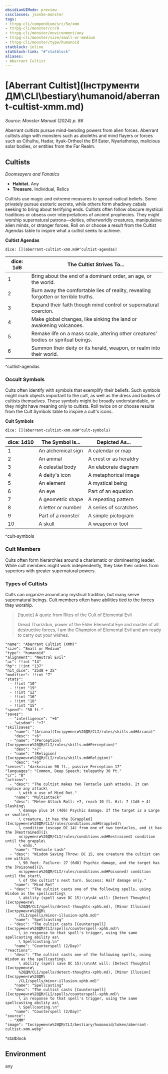 ```yaml
---
obsidianUIMode: preview
cssclasses: json5e-monster
tags:
- ttrpg-cli/compendium/src/5e/xmm
- ttrpg-cli/monster/cr/8
- ttrpg-cli/monster/environment/any
- ttrpg-cli/monster/size/small-or-medium
- ttrpg-cli/monster/type/humanoid
statblock: inline
statblock-link: "#^statblock"
aliases:
- Aberrant Cultist
---
```

# [Aberrant Cultist](Інструменти ДМ\CLI\bestiary\humanoid/aberrant-cultist-xmm.md)
*Source: Monster Manual (2024) p. 86*  

Aberrant cultists pursue mind-bending powers from alien forces. Aberrant cultists align with monsters such as aboleths and mind flayers or forces such as Cthulhu, Hadar, Ityak-Ortheel the Elf Eater, Nyarlathotep, malicious solar bodies, or entities from the Far Realm.

## Cultists

*Doomsayers and Fanatics*

- **Habitat.** Any  
- **Treasure.** Individual, Relics  

Cultists use magic and extreme measures to spread radical beliefs. Some privately pursue esoteric secrets, while others form shadowy cabals seeking to bring about terrifying ends. Cultists often follow obscure mystical traditions or obsess over interpretations of ancient prophecies. They might worship supernatural patrons—deities, otherworldly creatures, manipulative alien minds, or stranger forces. Roll on or choose a result from the Cultist Agendas table to inspire what a cultist seeks to achieve.

**Cultist Agendas**

`dice: [](aberrant-cultist-xmm.md#^cultist-agendas)`

| dice: 1d6 | The Cultist Strives To... |
|-----------|---------------------------|
| 1 | Bring about the end of a dominant order, an age, or the world. |
| 2 | Burn away the comfortable lies of reality, revealing forgotten or terrible truths. |
| 3 | Expand their faith though mind control or supernatural coercion. |
| 4 | Make global changes, like sinking the land or awakening volcanoes. |
| 5 | Remake life on a mass scale, altering other creatures' bodies or spiritual beings. |
| 6 | Summon their deity or its herald, weapon, or realm into their world. |
^cultist-agendas

### Occult Symbols

Cults often identify with symbols that exemplify their beliefs. Such symbols might mark objects important to the cult, as well as the dress and bodies of cultists themselves. These symbols might be broadly understandable, or they might have meaning only to cultists. Roll twice on or choose results from the Cult Symbols table to inspire a cult's icons.

**Cult Symbols**

`dice: [](aberrant-cultist-xmm.md#^cult-symbols)`

| dice: 1d10 | The Symbol Is... | Depicted As... |
|------------|------------------|----------------|
| 1 | An alchemical sign | A calendar or map |
| 2 | An animal | A crest or as heraldry |
| 3 | A celestial body | An elaborate diagram |
| 4 | A deity's icon | A metaphorical image |
| 5 | An element | A mystical being |
| 6 | An eye | Part of an equation |
| 7 | A geometric shape | A repeating pattern |
| 8 | A letter or number | A series of scratches |
| 9 | Part of a monster | A simple pictogram |
| 10 | A skull | A weapon or tool |
^cult-symbols

### Cult Members

Cults often form hierarchies around a charismatic or domineering leader. While cult members might work independently, they take their orders from superiors with greater supernatural powers. 

### Types of Cultists

Cults can organize around any mystical tradition, but many serve supernatural beings. Cult members often have abilities tied to the forces they worship.

> [!quote] A quote from Rites of the Cult of Elemental Evil  
> 
> Dread Tharizdun, power of the Elder Elemental Eye and master of all destructive forces, I am the Champion of Elemental Evil and am ready to carry out your wishes.


```statblock
"name": "Aberrant Cultist (XMM)"
"size": "Small or Medium"
"type": "humanoid"
"alignment": "Neutral Evil"
"ac": !!int "14"
"hp": !!int "137"
"hit_dice": "25d8 + 25"
"modifier": !!int "7"
"stats":
  - !!int "10"
  - !!int "19"
  - !!int "12"
  - !!int "16"
  - !!int "18"
  - !!int "15"
"speed": "30 ft."
"saves":
  - "intelligence": "+6"
  - "wisdom": "+7"
"skillsaves":
  - "name": "[Arcana](Інструменти%20ДМ/CLI/rules/skills.md#Arcana)"
    "desc": "+6"
  - "name": "[Perception](Інструменти%20ДМ/CLI/rules/skills.md#Perception)"
    "desc": "+7"
  - "name": "[Religion](Інструменти%20ДМ/CLI/rules/skills.md#Religion)"
    "desc": "+6"
"senses": "darkvision 90 ft., passive Perception 17"
"languages": "Common, Deep Speech; telepathy 30 ft."
"cr": "8"
"actions":
  - "desc": "The cultist makes two Tentacle Lash attacks. It can replace any attack\
      \ with a use of Mind Rot."
    "name": "Multiattack"
  - "desc": "Melee Attack Roll: +7, reach 10 ft. Hit: 7 (1d6 + 4) Slashing\
      \ damage plus 14 (4d6) Psychic damage. If the target is a Large or smaller\
      \ creature, it has the [Grappled](Інструменти%20ДМ/CLI/rules/conditions.md#Grappled)\
      \ condition (escape DC 14) from one of two tentacles, and it has the [Restrained](І\
      нструменти%20ДМ/CLI/rules/conditions.md#Restrained) condition until the grapple\
      \ ends."
    "name": "Tentacle Lash"
  - "desc": "Wisdom Saving Throw: DC 15, one creature the cultist can see within\
      \ 90 feet. Failure: 27 (6d8) Psychic damage, and the target has the [Poisoned](І\
      нструменти%20ДМ/CLI/rules/conditions.md#Poisoned) condition until the start\
      \ of the cultist's next turn. Success: Half damage only."
    "name": "Mind Rot"
  - "desc": "The cultist casts one of the following spells, using Wisdom as the spellcasting\
      \ ability (spell save DC 15):\n\nAt will: [Detect Thoughts](Інструменти\
      %20ДМ/CLI/spells/detect-thoughts-xphb.md), [Minor Illusion](Інструменти%20ДМ\
      /CLI/spells/minor-illusion-xphb.md)"
    "name": "Spellcasting"
  - "desc": "The cultist casts [Counterspell](Інструменти%20ДМ/CLI/spells/counterspell-xphb.md)\
      \ in response to that spell's trigger, using the same spellcasting ability as\
      \ Spellcasting.\n"
    "name": "Counterspell (2/Day)"
"reactions":
  - "desc": "The cultist casts one of the following spells, using Wisdom as the spellcasting\
      \ ability (spell save DC 15):\n\nAt will: [Detect Thoughts](Інструменти\
      %20ДМ/CLI/spells/detect-thoughts-xphb.md), [Minor Illusion](Інструменти%20ДМ\
      /CLI/spells/minor-illusion-xphb.md)"
    "name": "Spellcasting"
  - "desc": "The cultist casts [Counterspell](Інструменти%20ДМ/CLI/spells/counterspell-xphb.md)\
      \ in response to that spell's trigger, using the same spellcasting ability as\
      \ Spellcasting.\n"
    "name": "Counterspell (2/Day)"
"source":
  - "XMM"
"image": "Інструменти%20ДМ/CLI/bestiary/humanoid/token/aberrant-cultist-xmm.webp"
```
^statblock

## Environment

any